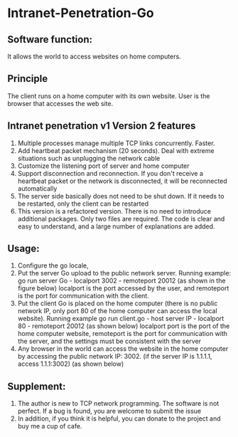 <!--
 * @Author: Youwei Li
 * @Date: 2021-12-27 17:22:01
 * @LastEditTime: 2021-12-27 17:41:23
 * @LastEditors: Youwei Li
 * @Description: 
-->
# Intranet-Penetration-Go

## Software function:

It allows the world to access websites on home computers.

## Principle
The client runs on a home computer with its own website. User is the browser that accesses the web site.

## Intranet penetration v1 Version 2 features
1. Multiple processes manage multiple TCP links concurrently. Faster.
2. Add heartbeat packet mechanism (20 seconds). Deal with extreme situations such as unplugging the network cable
3. Customize the listening port of server and home computer
4. Support disconnection and reconnection. If you don't receive a heartbeat packet or the network is disconnected, it will be reconnected automatically
5. The server side basically does not need to be shut down. If it needs to be restarted, only the client can be restarted
6. This version is a refactored version. There is no need to introduce additional packages. Only two files are required. The code is clear and easy to understand, and a large number of explanations are added.

## Usage:
1. Configure the go locale,
2. Put the server Go upload to the public network server. Running example: go run server Go - localport 3002 - remoteport 20012 (as shown in the figure below) localport is the port accessed by the user, and remoteport is the port for communication with the client.
3. Put the client Go is placed on the home computer (there is no public network IP, only port 80 of the home computer can access the local website). Running example go run client.go - host server IP - localport 80 - remoteport 20012 (as shown below) localport port is the port of the home computer website, remoteport is the port for communication with the server, and the settings must be consistent with the server
4. Any browser in the world can access the website in the home computer by accessing the public network IP: 3002. (if the server IP is 1.1.1.1, access 1.1.1:3002) (as shown below)

## Supplement:
1. The author is new to TCP network programming. The software is not perfect. If a bug is found, you are welcome to submit the issue
2. In addition, if you think it is helpful, you can donate to the project and buy me a cup of cafe.
